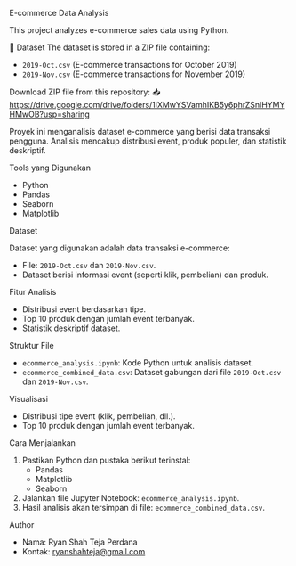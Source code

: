 E-commerce Data Analysis

This project analyzes e-commerce sales data using Python.

📂 Dataset
The dataset is stored in a ZIP file containing:
- `2019-Oct.csv` (E-commerce transactions for October 2019)
- `2019-Nov.csv` (E-commerce transactions for November 2019)

Download ZIP file from this repository:
📥https://drive.google.com/drive/folders/1lXMwYSVamhIKB5y6phrZSnlHYMYHMwOB?usp=sharing

Proyek ini menganalisis dataset e-commerce yang berisi data transaksi pengguna.
Analisis mencakup distribusi event, produk populer, dan statistik deskriptif.

 Tools yang Digunakan
- Python
- Pandas
- Seaborn
- Matplotlib

 Dataset
 
Dataset yang digunakan adalah data transaksi e-commerce:
- File: `2019-Oct.csv` dan `2019-Nov.csv`.
- Dataset berisi informasi event (seperti klik, pembelian) dan produk.

 Fitur Analisis
- Distribusi event berdasarkan tipe.
- Top 10 produk dengan jumlah event terbanyak.
- Statistik deskriptif dataset.

 Struktur File
- `ecommerce_analysis.ipynb`: Kode Python untuk analisis dataset.
- `ecommerce_combined_data.csv`: Dataset gabungan dari file `2019-Oct.csv` dan `2019-Nov.csv`.

 Visualisasi
- Distribusi tipe event (klik, pembelian, dll.).
- Top 10 produk dengan jumlah event terbanyak.

 Cara Menjalankan
1. Pastikan Python dan pustaka berikut terinstal:
   - Pandas
   - Matplotlib
   - Seaborn
2. Jalankan file Jupyter Notebook: `ecommerce_analysis.ipynb`.
3. Hasil analisis akan tersimpan di file: `ecommerce_combined_data.csv`.

 Author
- Nama: Ryan Shah Teja Perdana
- Kontak: ryanshahteja@gmail.com

